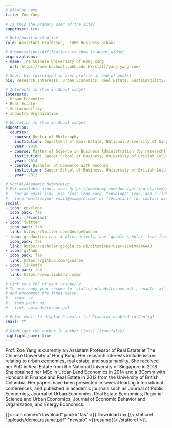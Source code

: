 ```yaml
---
# Display name
title: Zoe Yang

# Is this the primary user of the site?
superuser: true

# Role/position/tagline
role: Assistant Professor,  CUHK Business School

# Organizations/Affiliations to show in About widget
organizations:
- name: ​The Chinese University of Hong Kong 
  url: https://www.bschool.cuhk.edu.hk/staff/yang-yang-zoe/

# Short bio (displayed in user profile at end of posts)
bio: ​Research Interests: Urban Economics, Real Estate, Sustainability, Industry Organization 

# Interests to show in About widget
interests:
- Urban Economics
- Real Estate
- Sustainability
- Industry Organization

# Education to show in About widget
education:
  courses:
  - course: Doctor of Philosophy
    institution: Department of Real Estate, National University of Singapore, Singapore
    year: 2018
  - course: Master of Science in Business Administration (by research)
    institution: Sauder School of Business, University of British Columbia, Canada
    year: 2014
  - course: Bachelor of Commerce with Honours
    institution: Sauder School of Business, University of British Columbia, Canada
    year: 2012

# Social/Academic Networking
# For available icons, see: https://wowchemy.com/docs/getting-started/page-builder/#icons
#   For an email link, use "fas" icon pack, "envelope" icon, and a link in the
#   form "mailto:your-email@example.com" or "/#contact" for contact widget.
social:
- icon: envelope
  icon_pack: fas
  link: '/#contact'
- icon: twitter
  icon_pack: fab
  link: https://twitter.com/GeorgeCushen
- icon: graduation-cap  # Alternatively, use `google-scholar` icon from `ai` icon pack
  icon_pack: fas
  link: https://scholar.google.co.uk/citations?user=sIwtMXoAAAAJ
- icon: github
  icon_pack: fab
  link: https://github.com/gcushen
- icon: linkedin
  icon_pack: fab
  link: https://www.linkedin.com/

# Link to a PDF of your resume/CV.
# To use: copy your resume to `static/uploads/resume.pdf`, enable `ai` icons in `params.toml`, 
# and uncomment the lines below.
# - icon: cv
#   icon_pack: ai
#   link: uploads/resume.pdf

# Enter email to display Gravatar (if Gravatar enabled in Config)
email: ""

# Highlight the author in author lists? (true/false)
highlight_name: true
---
```


Prof. Zoe Yang is currently an Assistant Professor of Real Estate at The Chinese University of Hong Kong. Her research interests include issues relating to urban economics, real estate, and sustainability. She received her PhD in Real Estate from the National University of Singapore in 2018. She obtained her MSc in Urban Land Economics in 2014 and a BComm with Honours in Finance and Real Estate in 2012 from the University of British Columbia. Her papers have been presented in several leading international conferences, and published in academic journals such as Journal of Public Economics, Journal of Urban Economics, Real Estate Economics, Regional Science and Urban Economics,  Journal of Economic Behavior and Organization, and Energy Economics.

{{< icon name="download" pack="fas" >}} Download my {{< staticref "uploads/demo_resume.pdf" "newtab" >}}resumé{{< /staticref >}}.
